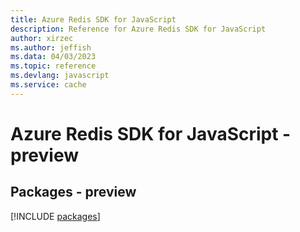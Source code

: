 ```yaml
---
title: Azure Redis SDK for JavaScript
description: Reference for Azure Redis SDK for JavaScript
author: xirzec
ms.author: jeffish
ms.data: 04/03/2023
ms.topic: reference
ms.devlang: javascript
ms.service: cache
---
```

# Azure Redis SDK for JavaScript - preview
## Packages - preview
[!INCLUDE [packages](redis-index.md)]